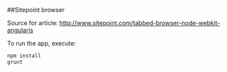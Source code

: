 ##Sitepoint browser

Source for article: http://www.sitepoint.com/tabbed-browser-node-webkit-angularjs

To run the app, execute:

```bash
npm install
grunt
```

